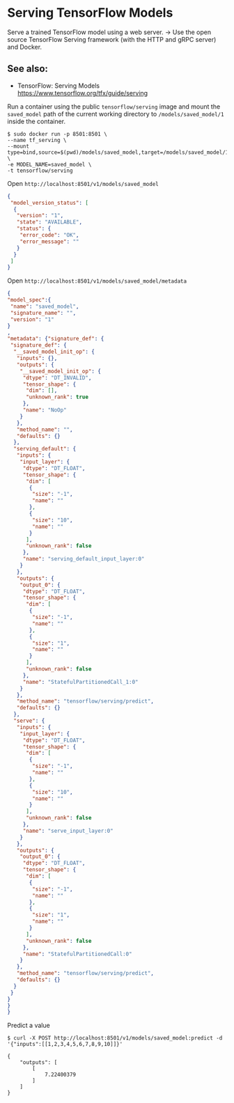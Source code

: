 # Serving TensorFlow Models

Serve a trained TensorFlow model using a web server.
->
Use the open source TensorFlow Serving framework (with the HTTP and gRPC server) and Docker.

## See also:
- TensorFlow: Serving Models
https://www.tensorflow.org/tfx/guide/serving

Run a container using the public `tensorflow/serving` image
and mount the `saved_model` path of the current working directory to 
`/models/saved_model/1` inside the container.
```unix
$ sudo docker run -p 8501:8501 \
--name tf_serving \
--mount type=bind,source=$(pwd)/models/saved_model,target=/models/saved_model/1 \
-e MODEL_NAME=saved_model \
-t tensorflow/serving
```

Open `http://localhost:8501/v1/models/saved_model`
```json
{
 "model_version_status": [
  {
   "version": "1",
   "state": "AVAILABLE",
   "status": {
    "error_code": "OK",
    "error_message": ""
   }
  }
 ]
}
```

Open `http://localhost:8501/v1/models/saved_model/metadata`
```json
{
"model_spec":{
 "name": "saved_model",
 "signature_name": "",
 "version": "1"
}
,
"metadata": {"signature_def": {
 "signature_def": {
  "__saved_model_init_op": {
   "inputs": {},
   "outputs": {
    "__saved_model_init_op": {
     "dtype": "DT_INVALID",
     "tensor_shape": {
      "dim": [],
      "unknown_rank": true
     },
     "name": "NoOp"
    }
   },
   "method_name": "",
   "defaults": {}
  },
  "serving_default": {
   "inputs": {
    "input_layer": {
     "dtype": "DT_FLOAT",
     "tensor_shape": {
      "dim": [
       {
        "size": "-1",
        "name": ""
       },
       {
        "size": "10",
        "name": ""
       }
      ],
      "unknown_rank": false
     },
     "name": "serving_default_input_layer:0"
    }
   },
   "outputs": {
    "output_0": {
     "dtype": "DT_FLOAT",
     "tensor_shape": {
      "dim": [
       {
        "size": "-1",
        "name": ""
       },
       {
        "size": "1",
        "name": ""
       }
      ],
      "unknown_rank": false
     },
     "name": "StatefulPartitionedCall_1:0"
    }
   },
   "method_name": "tensorflow/serving/predict",
   "defaults": {}
  },
  "serve": {
   "inputs": {
    "input_layer": {
     "dtype": "DT_FLOAT",
     "tensor_shape": {
      "dim": [
       {
        "size": "-1",
        "name": ""
       },
       {
        "size": "10",
        "name": ""
       }
      ],
      "unknown_rank": false
     },
     "name": "serve_input_layer:0"
    }
   },
   "outputs": {
    "output_0": {
     "dtype": "DT_FLOAT",
     "tensor_shape": {
      "dim": [
       {
        "size": "-1",
        "name": ""
       },
       {
        "size": "1",
        "name": ""
       }
      ],
      "unknown_rank": false
     },
     "name": "StatefulPartitionedCall:0"
    }
   },
   "method_name": "tensorflow/serving/predict",
   "defaults": {}
  }
 }
}
}
}
```

Predict a value
```ubuntu
$ curl -X POST http://localhost:8501/v1/models/saved_model:predict -d '{"inputs":[[1,2,3,4,5,6,7,8,9,10]]}'
```
```ubuntu
{
    "outputs": [
        [
            7.22400379
        ]
    ]
}
```